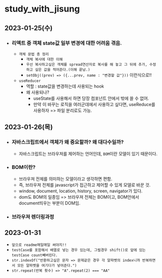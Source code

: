 # study_with_jisung

## 2023-01-25(수)

- ### 리엑트 중 객체 state값 일부 변경에 대한 어려움 겪음.
  - `객체 문법 총 정리`
    - `객체 복사에 대한 이해`
    - `우선 복사하고싶은 객체를 spread연산자로 복사를 해 놓고 그 뒤에 추가, 수정하고 싶은 값을 적어준다.(이해 끝남.)`
    - `setObj((prev) => ({...prev, name : "변경할 값"}))` 이런식으로!!
  - `useReducer`
    - 역할 : state값을 변경하는데 사용되는 hook
    - 왜 사용되나?
      - useState를 사용해서 하면 당장 컴포넌트 안에서 밖에 쓸 수 없어.
      - 만약 이 바꾸는 로직을 여러군데에서 사용하고 싶다면, useReduce를 사용하자 => 파일 분리로도 가능.

## 2023-01-26(목)

- ### 자바스크립트에서 객체가 왜 중요할까? 왜 대다수일까?

  - 자바스크립트는 브라우져를 제어하는 언어인데, `BOM`이란 모델이 있기 때문이다.

- ### BOM이란?

  - 브라우져 전체를 의미하는 모델이라고 생각하면 편함.
  - 즉, 브라우져 전체를 javascript가 접근하고 제어할 수 있게 모델로 바꾼 것.
  - window, document, location, history, screen, navigator가 있다.
  - dom도 BOM의 일종임 => 브라우져 전체는 BOM이고, BOM안에서 document띄우는 부분이 DOM임.

- ### 브라우져 렌더링과정

## 2023-01-31

- `앞으로 readme매일매일 써야지!!`
- `testCase를 포함해서 배열로 넣는 경우 있는데, 그럴경우 shift()로 앞에 있는 testCase count빼버린다.`
- `str.indexOf("반환하고싶은 문자 => 문제같은 경우 각 알파벳의 index니까 반복하면서 모든 알파벳을 여기다가 넣어준다.")`
- `str.repeat(반복 횟수) => "A".repeat(2) === "AA"`
